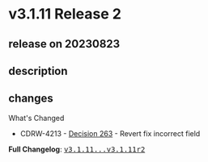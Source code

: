 # v3.1.11 Release 2

## release on 20230823

## description

## changes

What's Changed

* CDRW-4213 - <a href="https://openbanking.atlassian.net/wiki/spaces/WOR/pages/2692776057/263" rel="nofollow">Decision 263</a> - Revert fix incorrect field

<strong>Full Changelog</strong>: <a class="commit-link" href="https://github.com/OpenBankingUK/read-write-api-specs/compare/v3.1.11...v3.1.11r2"><tt>v3.1.11...v3.1.11r2</tt></a>

